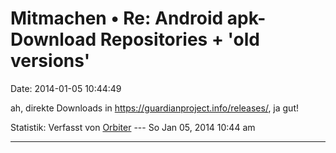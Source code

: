 Mitmachen • Re: Android apk-Download Repositories + \'old versions\'
====================================================================

Date: 2014-01-05 10:44:49

ah, direkte Downloads in <https://guardianproject.info/releases/>, ja
gut!

Statistik: Verfasst von
[Orbiter](http://forum.yacy-websuche.de/memberlist.php?mode=viewprofile&u=2)
--- So Jan 05, 2014 10:44 am

------------------------------------------------------------------------
